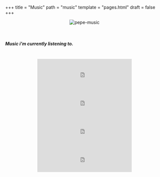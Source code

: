 +++
title = "Music"
path = "music"
template = "pages.html"
draft = false
+++

<p align="center">
  <img src="https://sachinsenal0x64.github.io/picx-images-hosting/music-pepe.3qfwzp39mn0g.gif" alt="pepe-music"/>
</p>


<br>

##### <p>Music i'm currently listening to.</p>

<br>
<head>
  <style>
    .container {
      text-align: center;
    }
    .left {
      float: left;
    }
    .right {
      float: right;
    }
    embed {
      width: 100%;
      max-width: 300px;
      height: 90px;

    }
  </style>
</head>
<body>

<div class="container">
  
  <span class="left">
    <embed src="https://embed.tidal.com/tracks/294404537?disableAnalytics=true" type="audio/mpeg">
    <embed src="https://embed.tidal.com/tracks/294404536?disableAnalytics=true" type="audio/mpeg">
  </span>

  <span class="right">
    <embed src="https://embed.tidal.com/tracks/294404535?disableAnalytics=true" type="audio/mpeg">
    <embed src="https://embed.tidal.com/tracks/138790325?disableAnalytics=true" type="audio/mpeg">
  </span>
  
</div>
